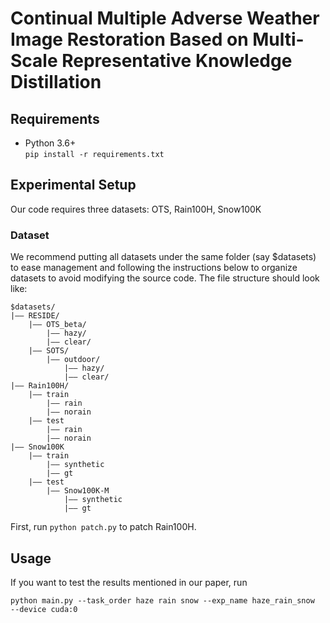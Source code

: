 # Continual Multiple Adverse Weather Image Restoration Based on Multi-Scale Representative Knowledge Distillation



## Requirements
- Python 3.6+  
```pip install -r requirements.txt```

## Experimental Setup
Our code requires three datasets: OTS, Rain100H, Snow100K
### Dataset
We recommend putting all datasets under the same folder (say $datasets) to ease management and following the instructions below to organize datasets to avoid modifying the source code. The file structure should look like:

```
$datasets/
|–– RESIDE/
    |–– OTS_beta/
        |–– hazy/
        |–– clear/
    |–– SOTS/
        |–– outdoor/
            |–– hazy/
            |–– clear/
|–– Rain100H/
    |–– train
        |–– rain
        |–– norain
    |–– test
        |–– rain
        |–– norain
|–– Snow100K
    |–– train
        |–– synthetic
        |–– gt
    |–– test
        |–– Snow100K-M
            |–– synthetic
            |–– gt
```
First, run `python patch.py` to patch Rain100H.


## Usage
If you want to test the results mentioned in our paper, run
```
python main.py --task_order haze rain snow --exp_name haze_rain_snow  --device cuda:0

```


